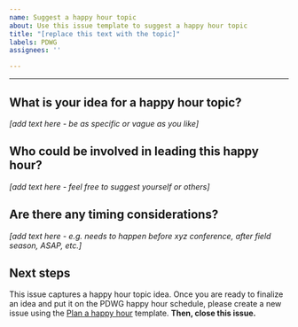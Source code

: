 ```yaml
---
name: Suggest a happy hour topic
about: Use this issue template to suggest a happy hour topic
title: "[replace this text with the topic]"
labels: PDWG
assignees: ''

---
```


- - -
## What is your idea for a happy hour topic?
_[add text here - be as specific or vague as you like]_

## Who could be involved in leading this happy hour?
_[add text here - feel free to suggest yourself or others]_

## Are there any timing considerations?
_[add text here - e.g. needs to happen before xyz conference, after field season, ASAP, etc.]_

## Next steps
This issue captures a happy hour topic idea. Once you are ready to finalize an idea and put it on the PDWG happy hour schedule, please create a new issue using the [Plan a happy hour](https://github.com/paleo-data/happy-hours/issues/new?assignees=&labels=PDWG&projects=&template=plan-happy-hour.md&title=%5Breplace+this+text+with+the+happy+hour+topic%5D) template. **Then, close this issue.**
